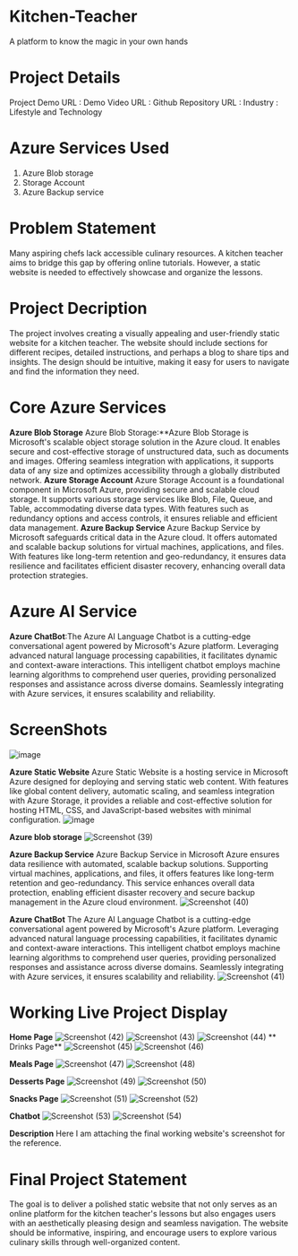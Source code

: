 # Kitchen-Teacher
A platform to know the magic in your own hands
# Project Details
Project Demo URL : 
Demo Video URL : 
Github Repository URL : 
Industry : Lifestyle and Technology
# Azure Services Used
  1. Azure Blob storage
  1. Storage Account
  1. Azure Backup service
# Problem Statement
Many aspiring chefs lack accessible culinary resources. A kitchen teacher aims to bridge this gap by offering online tutorials. However, a static website is needed to effectively showcase and organize the lessons.
# Project Decription
The project involves creating a visually appealing and user-friendly static website for a kitchen teacher. The website should include sections for different recipes, detailed instructions, and perhaps a blog to share tips and insights. The design should be intuitive, making it easy for users to navigate and find the information they need.
# Core Azure Services
   **Azure Blob Storage** Azure Blob Storage:**Azure Blob Storage is Microsoft's scalable object storage solution in the Azure cloud. It enables secure and cost-effective storage of unstructured data, such as documents and images. Offering seamless integration with applications, it supports data of any size and optimizes accessibility through a globally distributed network.
   **Azure Storage Account** Azure Storage Account is a foundational component in Microsoft Azure, providing secure and scalable cloud storage. It supports various storage services like Blob, File, Queue, and Table, accommodating diverse data types. With features such as redundancy options and access controls, it ensures reliable and efficient data management.
   **Azure Backup Service** Azure Backup Service by Microsoft safeguards critical data in the Azure cloud. It offers automated and scalable backup solutions for virtual machines, applications, and files. With features like long-term retention and geo-redundancy, it ensures data resilience and facilitates efficient disaster recovery, enhancing overall data protection strategies.
# Azure AI Service
  **Azure ChatBot**:The Azure AI Language Chatbot is a cutting-edge conversational agent powered by Microsoft's Azure platform. Leveraging advanced natural language processing capabilities, it facilitates dynamic and context-aware interactions. This intelligent chatbot employs machine learning algorithms to comprehend user queries, providing personalized responses and assistance across diverse domains. Seamlessly integrating with Azure services, it ensures scalability and reliability. 
# ScreenShots
![image](https://github.com/Manojshiva06/Kitchen-Teacher/assets/151997856/6039b230-9e4a-490a-abc5-13f93c91a9a5)

**Azure Static Website**
Azure Static Website is a hosting service in Microsoft Azure designed for deploying and serving static web content. With features like global content delivery, automatic scaling, and seamless integration with Azure Storage, it provides a reliable and cost-effective solution for hosting HTML, CSS, and JavaScript-based websites with minimal configuration.
![image](https://github.com/Manojshiva06/Kitchen-Teacher/assets/151997856/bdd4634d-d98a-4e2b-b5ee-6cf3a6142e55)

**Azure blob storage**
![Screenshot (39)](https://github.com/Manojshiva06/Kitchen-Teacher/assets/151997856/567a2676-e871-40be-8cdc-35e36d2ccdcd)

**Azure Backup Service**
Azure Backup Service in Microsoft Azure ensures data resilience with automated, scalable backup solutions. Supporting virtual machines, applications, and files, it offers features like long-term retention and geo-redundancy. This service enhances overall data protection, enabling efficient disaster recovery and secure backup management in the Azure cloud environment.
![Screenshot (40)](https://github.com/Manojshiva06/Kitchen-Teacher/assets/151997856/3a5e344a-1725-413b-9668-2b96e335d75c)

**Azure ChatBot**
The Azure AI Language Chatbot is a cutting-edge conversational agent powered by Microsoft's Azure platform. Leveraging advanced natural language processing capabilities, it facilitates dynamic and context-aware interactions. This intelligent chatbot employs machine learning algorithms to comprehend user queries, providing personalized responses and assistance across diverse domains. Seamlessly integrating with Azure services, it ensures scalability and reliability. 
![Screenshot (41)](https://github.com/Manojshiva06/Kitchen-Teacher/assets/151997856/907f49b9-3c4b-4294-828a-f899401e6700)

# Working Live Project Display
**Home Page**
![Screenshot (42)](https://github.com/Manojshiva06/Kitchen-Teacher/assets/151997856/e8fb11b6-bdb3-4efd-9aac-b45c63b4cb2f)
![Screenshot (43)](https://github.com/Manojshiva06/Kitchen-Teacher/assets/151997856/6a18a506-14fd-4285-bb51-7f5b3a49be4b)
![Screenshot (44)](https://github.com/Manojshiva06/Kitchen-Teacher/assets/151997856/dc18c708-ca13-43d0-a2ac-493f92a81744)
** Drinks Page**
![Screenshot (45)](https://github.com/Manojshiva06/Kitchen-Teacher/assets/151997856/240f5d54-2c90-48ec-a7e3-42cc64e18318)
![Screenshot (46)](https://github.com/Manojshiva06/Kitchen-Teacher/assets/151997856/880b387a-5c6a-4c74-9b3e-ef7b9627302a)

**Meals Page**
![Screenshot (47)](https://github.com/Manojshiva06/Kitchen-Teacher/assets/151997856/42b83979-13f3-488f-9c20-ab07abb38f0d)
![Screenshot (48)](https://github.com/Manojshiva06/Kitchen-Teacher/assets/151997856/4cc963cc-e12b-4e93-bdd0-f0cca65fad8b)

**Desserts Page**
![Screenshot (49)](https://github.com/Manojshiva06/Kitchen-Teacher/assets/151997856/7fa2aa3e-477b-4403-b22d-3d0213a140ff)
![Screenshot (50)](https://github.com/Manojshiva06/Kitchen-Teacher/assets/151997856/3385405e-b76e-40e9-afb7-ae7da6f95019)

**Snacks Page**
![Screenshot (51)](https://github.com/Manojshiva06/Kitchen-Teacher/assets/151997856/db869eff-75c6-40b0-93e7-35e436f886aa)
![Screenshot (52)](https://github.com/Manojshiva06/Kitchen-Teacher/assets/151997856/a1277895-ce70-44fa-ae6c-d6ab3f17b75e)

**Chatbot**
![Screenshot (53)](https://github.com/Manojshiva06/Kitchen-Teacher/assets/151997856/c1edcdc4-0907-4be0-8828-34bf8da2ef59)
![Screenshot (54)](https://github.com/Manojshiva06/Kitchen-Teacher/assets/151997856/d663e337-4e60-43f7-9e14-cb62ae8a8307)

**Description**
Here I am attaching the final working website's screenshot for the reference.
# Final Project Statement
The goal is to deliver a polished static website that not only serves as an online platform for the kitchen teacher's lessons but also engages users with an aesthetically pleasing design and seamless navigation. The website should be informative, inspiring, and encourage users to explore various culinary skills through well-organized content.

